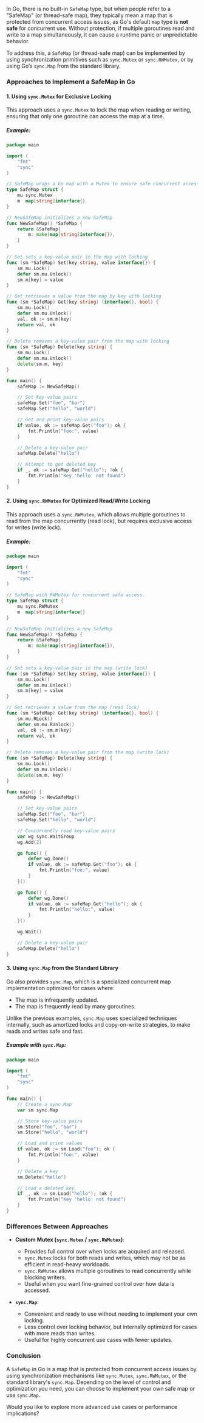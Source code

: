 In Go, there is no built-in `SafeMap` type, but when people refer to a "SafeMap" (or thread-safe map), they typically mean a map that is protected from concurrent access issues, as Go's default `map` type is **not safe** for concurrent use. Without protection, if multiple goroutines read and write to a map simultaneously, it can cause a runtime panic or unpredictable behavior.

To address this, a `SafeMap` (or thread-safe map) can be implemented by using synchronization primitives such as `sync.Mutex` or `sync.RWMutex`, or by using Go’s `sync.Map` from the standard library.

### Approaches to Implement a SafeMap in Go

#### 1. Using `sync.Mutex` for Exclusive Locking
This approach uses a `sync.Mutex` to lock the map when reading or writing, ensuring that only one goroutine can access the map at a time.

##### Example:

```go
package main

import (
	"fmt"
	"sync"
)

// SafeMap wraps a Go map with a Mutex to ensure safe concurrent access.
type SafeMap struct {
	mu sync.Mutex
	m  map[string]interface{}
}

// NewSafeMap initializes a new SafeMap
func NewSafeMap() *SafeMap {
	return &SafeMap{
		m: make(map[string]interface{}),
	}
}

// Set sets a key-value pair in the map with locking
func (sm *SafeMap) Set(key string, value interface{}) {
	sm.mu.Lock()
	defer sm.mu.Unlock()
	sm.m[key] = value
}

// Get retrieves a value from the map by key with locking
func (sm *SafeMap) Get(key string) (interface{}, bool) {
	sm.mu.Lock()
	defer sm.mu.Unlock()
	val, ok := sm.m[key]
	return val, ok
}

// Delete removes a key-value pair from the map with locking
func (sm *SafeMap) Delete(key string) {
	sm.mu.Lock()
	defer sm.mu.Unlock()
	delete(sm.m, key)
}

func main() {
	safeMap := NewSafeMap()

	// Set key-value pairs
	safeMap.Set("foo", "bar")
	safeMap.Set("hello", "world")

	// Get and print key-value pairs
	if value, ok := safeMap.Get("foo"); ok {
		fmt.Println("foo:", value)
	}

	// Delete a key-value pair
	safeMap.Delete("hello")

	// Attempt to get deleted key
	if _, ok := safeMap.Get("hello"); !ok {
		fmt.Println("Key 'hello' not found")
	}
}
```

#### 2. Using `sync.RWMutex` for Optimized Read/Write Locking
This approach uses a `sync.RWMutex`, which allows multiple goroutines to read from the map concurrently (read lock), but requires exclusive access for writes (write lock).

##### Example:

```go
package main

import (
	"fmt"
	"sync"
)

// SafeMap with RWMutex for concurrent safe access.
type SafeMap struct {
	mu sync.RWMutex
	m  map[string]interface{}
}

// NewSafeMap initializes a new SafeMap
func NewSafeMap() *SafeMap {
	return &SafeMap{
		m: make(map[string]interface{}),
	}
}

// Set sets a key-value pair in the map (write lock)
func (sm *SafeMap) Set(key string, value interface{}) {
	sm.mu.Lock()
	defer sm.mu.Unlock()
	sm.m[key] = value
}

// Get retrieves a value from the map (read lock)
func (sm *SafeMap) Get(key string) (interface{}, bool) {
	sm.mu.RLock()
	defer sm.mu.RUnlock()
	val, ok := sm.m[key]
	return val, ok
}

// Delete removes a key-value pair from the map (write lock)
func (sm *SafeMap) Delete(key string) {
	sm.mu.Lock()
	defer sm.mu.Unlock()
	delete(sm.m, key)
}

func main() {
	safeMap := NewSafeMap()

	// Set key-value pairs
	safeMap.Set("foo", "bar")
	safeMap.Set("hello", "world")

	// Concurrently read key-value pairs
	var wg sync.WaitGroup
	wg.Add(2)

	go func() {
		defer wg.Done()
		if value, ok := safeMap.Get("foo"); ok {
			fmt.Println("foo:", value)
		}
	}()

	go func() {
		defer wg.Done()
		if value, ok := safeMap.Get("hello"); ok {
			fmt.Println("hello:", value)
		}
	}()

	wg.Wait()

	// Delete a key-value pair
	safeMap.Delete("hello")
}
```

#### 3. Using `sync.Map` from the Standard Library
Go also provides `sync.Map`, which is a specialized concurrent map implementation optimized for cases where:
- The map is infrequently updated.
- The map is frequently read by many goroutines.

Unlike the previous examples, `sync.Map` uses specialized techniques internally, such as amortized locks and copy-on-write strategies, to make reads and writes safe and fast.

##### Example with `sync.Map`:

```go
package main

import (
	"fmt"
	"sync"
)

func main() {
	// Create a sync.Map
	var sm sync.Map

	// Store key-value pairs
	sm.Store("foo", "bar")
	sm.Store("hello", "world")

	// Load and print values
	if value, ok := sm.Load("foo"); ok {
		fmt.Println("foo:", value)
	}

	// Delete a key
	sm.Delete("hello")

	// Load a deleted key
	if _, ok := sm.Load("hello"); !ok {
		fmt.Println("Key 'hello' not found")
	}
}
```

### Differences Between Approaches

- **Custom Mutex (`sync.Mutex` / `sync.RWMutex`)**:
  - Provides full control over when locks are acquired and released.
  - `sync.Mutex` locks for both reads and writes, which may not be as efficient in read-heavy workloads.
  - `sync.RWMutex` allows multiple goroutines to read concurrently while blocking writers.
  - Useful when you want fine-grained control over how data is accessed.

- **`sync.Map`**:
  - Convenient and ready to use without needing to implement your own locking.
  - Less control over locking behavior, but internally optimized for cases with more reads than writes.
  - Useful for highly concurrent use cases with fewer updates.

### Conclusion
A `SafeMap` in Go is a map that is protected from concurrent access issues by using synchronization mechanisms like `sync.Mutex`, `sync.RWMutex`, or the standard library's `sync.Map`. Depending on the level of control and optimization you need, you can choose to implement your own safe map or use `sync.Map`.

Would you like to explore more advanced use cases or performance implications?